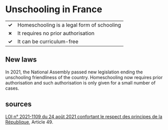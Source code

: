 # Unschooling in France

| | |
|-|-|
| __✓__ | Homeschooling is a legal form of schooling |
| __✗__ | It requires no prior authorisation |
| __✓__ | It can be curriculum-free |

## New laws

In 2021, the National Assembly passed new legislation ending the unschooling friendliness of the country.
Homeschooling now requires prior authorisation and such authorisation is only given for a small number of cases.

## sources

[LOI n° 2021-1109 du 24 août 2021 confortant le respect des principes de la République](https://www.legifrance.gouv.fr/jorf/id/JORFTEXT000043964778), Article 49.
